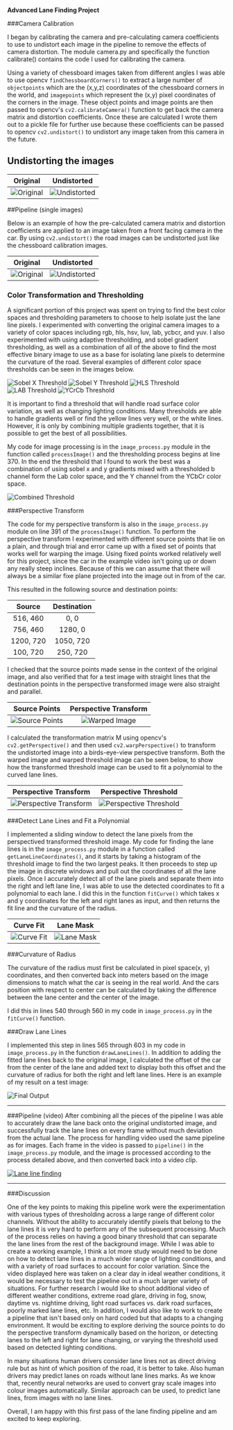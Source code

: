 **Advanced Lane Finding Project**

[//]: # (Image References)

[image1]: ./camera_cal/calibration1.jpg "Original"
[image2]: ./output_images/undistorted/calibration1.jpg "Undistorted"
[image3]: ./test_images/test1.jpg "Road Original"
[image4]: ./output_images/undistorted/test1.jpg "Road Undistorted"
[image5]: ./output_images/sobel_thresholds/sobel_x_threshold.png "Sobel X Threshold"
[image6]: ./output_images/sobel_thresholds/sobel_y_threshold.png "Sobel Y Threshold"
[image7]: ./output_images/hls_thresholds/hls_threshold.png "HLS S Channel Threshold"
[image8]: ./output_images/lab_thresholds/lab_threshold.png "LAB B Channel Threshold"
[image9]: ./output_images/ycrcb_thresholds/ycrcb_threshold.png "YCrCb Y Channel Threshold"
[image10]: ./output_images/combined_thresholds/combined_threshold.png "Combined Threshold"
[image11]: ./output_images/source_points.png "Source points"
[image12]: ./output_images/warped_image.png "Warp Example"
[image13]: ./output_images/perspective_transform.png "Perspective Transform"
[image14]: ./output_images/perspective_threshold.png "Perspective Threshold"
[image15]: ./output_images/curve_fit.png "Fit Visual"
[image16]: ./output_images/lane_mask.png "Lane Mask"
[image17]: ./output_images/final_result.png "Output"
[video1]: ./video/final.mp4 "Video"

###Camera Calibration

I began by calibrating the camera and pre-calculating camera coefficients to use to undistort each image in the pipeline to remove the effects of camera distortion. The module camera.py and specifically the function calibrate() contains the code I used for calibrating the camera. 

Using a variety of chessboard images taken from different angles I was able to use opencv `findChessboardCorners()` to extract a large number of `objectpoints` which are the (x,y,z) coordinates of the chessboard corners in the world, and `imagepoints` which represent the (x,y) pixel coordinates of the corners in the image. These object points and image points are then passed to opencv's `cv2.calibrateCamera()` function to get back the camera matrix and distortion coefficients. Once these are calculated I wrote them out to a pickle file for further use because these coefficients can be passed to opencv `cv2.undistort()` to undistort any image taken from this camera in the future. 

## Undistorting the images
| Original        | Undistorted     |
| :-------------: | :-------------: |
|![Original][image1] | ![Undistorted][image2]|

##Pipeline (single images)

Below is an example of how the pre-calculated camera matrix and distortion coefficients are applied to an image taken from a front facing camera in the car. By using `cv2.undistort()` the road images can be undistorted just like the chessboard calibration images.

| Original        | Undistorted     |
| :-------------: | :-------------: |
|![Original][image3] | ![Undistorted][image4]|

### Color Transformation and Thresholding

A significant portion of this project was spent on trying to find the best color spaces and thresholding parameters to choose to help isolate just the lane line pixels. I experimented with converting the original camera images to a variety of color spaces including rgb, hls, hsv, luv, lab, ycbcr, and yuv. I also experimented with using adaptive thresholding, and sobel gradient thresholding, as well as a combination of all of the above to find the most effective binary image to use as a base for isolating lane pixels to determine the curvature of the road. Several examples of different color space thresholds can be seen in the images below.

![Sobel X Threshold][image5]
![Sobel Y Threshold][image6]
![HLS Threshold][image7]
![LAB Threshold][image8]
![YCrCb Threshold][image9]

It is important to find a threshold that will handle road surface color variation, as well as changing lighting conditions. Many thresholds are able to handle gradients well or find the yellow lines very well, or the white lines. However, it is only by combining multiple gradients together, that it is possible to get the best of all possibilities. 

My code for image processing is in the `image_process.py` module in the function called `processImage()` and the thresholding process begins at line 370. In the end the threshold that I found to work the best was a combination of using sobel x and y gradients mixed with a thresholded b channel form the Lab color space, and the Y channel from the YCbCr color space.

![Combined Threshold][image10]

###Perspective Transform

The code for my perspective transform is also in the `image_process.py` module on line 391 of the `processImage()` function. To perform the perspective transform I experimented with different source points that lie on a plain, and through trial and error came up with a fixed set of points that works well for warping the image. Using fixed points worked relatively well for this project, since the car in the example video isn't going up or down any really steep inclines. Because of this we can assume that there will always be a similar fixe plane projected into the image out in from of the car.

This resulted in the following source and destination points:

| Source        | Destination   | 
|:-------------:|:-------------:| 
| 516, 460      | 0, 0          | 
| 756, 460      | 1280, 0       |
| 1200, 720     | 1050, 720     |
| 100, 720      | 250, 720      |

I checked that the source points made sense in the context of the original image, and also verified that for a test image with straight lines that the destination points in the perspective transformed image were also straight and parallel. 

| Source Points   | Perspective Transform   |
| :-------------: | :---------------------: |
|![Source Points][image11] | ![Warped Image][image12]|


I calculated the transformation matrix M using opencv's `cv2.getPerspective()` and then used `cv2.warpPerspective()` to transform the undistorted image into a birds-eye-view perspective transform. Both the warped image and warped threshold image can be seen below, to show how the transformed threshold image can be used to fit a polynomial to the curved lane lines.

| Perspective Transform  | Perspective Threshold   |
| :--------------------: | :---------------------: |
|![Perspective Transform][image13] | ![Perspective Threshold][image14]|


###Detect Lane Lines and Fit a Polynomial

I implemented a sliding window to detect the lane pixels from the perspectived transformed threshold image. My code for finding the lane lines is in the `image_process.py` module in a function called `getLaneLineCoordinates()`, and it starts by taking a histogram of the threshold image to find the two largest peaks. It then proceeds to step up the image in discrete windows and pull out the coordinates of all the lane pixels. Once I accurately detect all of the lane pixels and separate them into the right and left lane line, I was able to use the detected coordinates to fit a polynomial to each lane. I did this in the function `fitCurve()` which takes x and y coordinates for the left and right lanes as input, and then returns the fit line and the curvature of the radius. 

| Curve Fit            | Lane Mask            |
| :------------------: | :------------------: |
|![Curve Fit][image15] | ![Lane Mask][image16]|


###Curvature of Radius

The curvature of the radius must first be calculated in pixel space(x, y) coordinates, and then converted back into meters based on the image dimensions to match what the car is seeing in the real world. And the cars position with respect to center can be calculated by taking the difference between the lane center and the center of the image.

I did this in lines 540 through 560 in my code in `image_process.py` in the `fitCurve()` function.


###Draw Lane Lines

I implemented this step in lines 565 through 603 in my code in `image_process.py` in the function `drawLaneLines()`.  In addition to adding the fitted lane lines back to the original image, I calculated the offset of the car from the center of the lane and added text to display both this offset and the curvature of radius for both the right and left lane lines. Here is an example of my result on a test image:

![Final Output][image17]

---

###Pipeline (video)
After combining all the pieces of the pipeline I was able to accurately draw the lane back onto the original undistorted image, and successfully track the lane lines on every frame without much deviation from the actual lane. The process for handling video used the same pipeline as for images. Each frame in the video is passed to `pipeline()` in the `image_process.py` module, and the image is processed according to the process detailed above, and then converted back into a video clip.

[![Lane line finding](https://img.youtube.com/vi/WPqwRSHT8c0/0.jpg)](https://www.youtube.com/watch?v=WPqwRSHT8c0)

---

###Discussion

One of the key points to making this pipeline work were the experimentation with various types of thresholding across a large range of different color channels. Without the ability to accurately identify pixels that belong to the lane lines it is very hard to perform any of the subsequent processing. Much of the process relies on having a good binary threshold that can separate the lane lines from the rest of the background image. While I was able to create a working example, I think a lot more study would need to be done on how to detect lane lines in a much wider range of lighting conditions, and with a variety of road surfaces to account for color variation. Since the video displayed here was taken on a clear day in ideal weather conditions, it would be necessary to test the pipeline out in a much larger variety of situations. For further research I would like to shoot additional video of different weather conditions, extreme road glare, driving in fog, snow, daytime vs. nightime driving, light road surfaces vs. dark road surfaces, poorly marked lane lines, etc. In addition, I would also like to work to create a pipeline that isn't based only on hard coded but that adapts to a changing environment. It would be exciting to explore deriving the source points to do the perspective transform dynamically based on the horizon, or detecting lanes to the left and right for lane changing, or varying the threshold used based on detected lighting conditions. 

In many situations human drivers consider lane lines not as direct driving rule but as hint of which position of the road, it is better to take. Also human drivers may predict lanes on roads without lane lines marks. As we know that, recently neural networks are used to convert gray scale images into colour images automatically. Similar approach can be used, to predict lane lines, from images with no lane lines. 

Overall, I am happy with this first pass of the lane finding pipeline and am excited to keep exploring.


